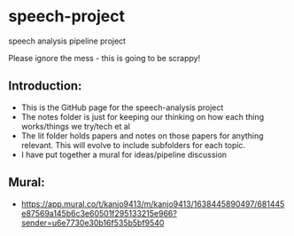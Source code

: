 # speech-project
speech analysis pipeline project

Please ignore the mess - this is going to be scrappy!

## Introduction:
- This is the GitHub page for the speech-analysis project
- The notes folder is just for keeping our thinking on how each thing works/things we try/tech et al
- The lit folder holds papers and notes on those papers for anything relevant. This will evolve to include subfolders for each topic.
- I have put together a mural for ideas/pipeline discussion

## Mural:
- https://app.mural.co/t/kanjo9413/m/kanjo9413/1638445890497/681445e87569a145b6c3e60501f295133215e966?sender=u6e7730e30b16f535b5bf9540
